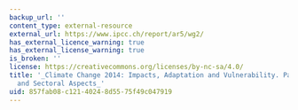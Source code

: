 ```yaml
---
backup_url: ''
content_type: external-resource
external_url: https://www.ipcc.ch/report/ar5/wg2/
has_external_licence_warning: true
has_external_license_warning: true
is_broken: ''
license: https://creativecommons.org/licenses/by-nc-sa/4.0/
title: '_Climate Change 2014: Impacts, Adaptation and Vulnerability. Part A: Global
  and Sectoral Aspects_'
uid: 857fab08-c121-4024-8d55-75f49c047919
---
```

